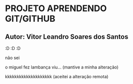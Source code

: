 # PROJETO APRENDENDO GIT/GITHUB

## Autor: Vitor Leandro Soares dos Santos

:D :D :D

não sei

o miguel fez lambança viu... (mantive a minha alteração)

kkkkkkkkkkkkkkkkkkkk (aceitei a alteração remota)


